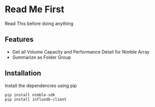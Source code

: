 # Read Me First
Read This before doing anything

## Features
- Get all Volume Capacity and Performance Detail for Nimble Array
- Summarize as Folder Group

## Installation


Install the dependencies using pip

```
pip install nimble-sdk
pip install influxdb-client
```
